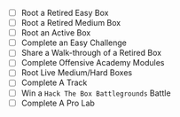 - [ ] Root a Retired Easy Box
- [ ] Root a Retired Medium Box
- [ ] Root an Active Box
- [ ] Complete an Easy Challenge
- [ ] Share a Walk-through of a Retired Box
- [ ] Complete Offensive Academy Modules
- [ ] Root Live Medium/Hard Boxes
- [ ] Complete A Track
- [ ] Win a `Hack The Box Battlegrounds` Battle
- [ ] Complete A Pro Lab